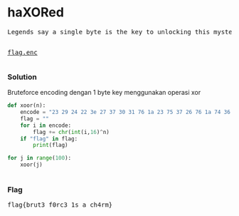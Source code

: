 <h1><b>haXORed</b></h3>
<pre>
Legends say a single byte is the key to unlocking this mystery

<a href="http://static.beast.sdslabs.co/static/haXORed/flag.enc">flag.enc</a>
</pre>
<h3><b>Solution</b></h3>
<p>Bruteforce encoding dengan 1 byte key menggunakan operasi xor</p>

```python
def xoor(n):
    encode = "23 29 24 22 3e 27 37 30 31 76 1a 23 75 37 26 76 1a 74 36 1a 24 1a 26 2d 71 37 28 38".split(" ")
    flag = ""
    for i in encode:
        flag += chr(int(i,16)^n)
    if "flag" in flag:
        print(flag)

for j in range(100):
    xoor(j)
    
```
<h3><b>Flag</b></h3>
<pre>
flag{brut3_f0rc3_1s_a_ch4rm}
</pre>
